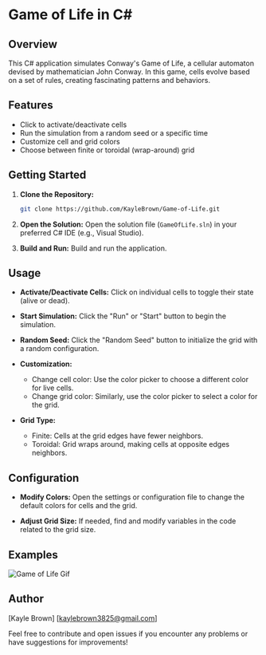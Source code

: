 
# Game of Life in C#

## Overview
This C# application simulates Conway's Game of Life, a cellular automaton devised by mathematician John Conway. In this game, cells evolve based on a set of rules, creating fascinating patterns and behaviors.

## Features
- Click to activate/deactivate cells
- Run the simulation from a random seed or a specific time
- Customize cell and grid colors
- Choose between finite or toroidal (wrap-around) grid

## Getting Started
1. **Clone the Repository:**
   ```bash
   git clone https://github.com/KayleBrown/Game-of-Life.git
   ```

2. **Open the Solution:**
   Open the solution file (`GameOfLife.sln`) in your preferred C# IDE (e.g., Visual Studio).

3. **Build and Run:**
   Build and run the application.

## Usage
- **Activate/Deactivate Cells:**
  Click on individual cells to toggle their state (alive or dead).

- **Start Simulation:**
  Click the "Run" or "Start" button to begin the simulation.

- **Random Seed:**
  Click the "Random Seed" button to initialize the grid with a random configuration.

- **Customization:**
  - Change cell color: Use the color picker to choose a different color for live cells.
  - Change grid color: Similarly, use the color picker to select a color for the grid.

- **Grid Type:**
  - Finite: Cells at the grid edges have fewer neighbors.
  - Toroidal: Grid wraps around, making cells at opposite edges neighbors.

## Configuration
- **Modify Colors:**
  Open the settings or configuration file to change the default colors for cells and the grid.

- **Adjust Grid Size:**
  If needed, find and modify variables in the code related to the grid size.

## Examples
![Game of Life Gif](https://s13.gifyu.com/images/SjaaH.gif)

## Author
[Kayle Brown]
[kaylebrown3825@gmail.com]

Feel free to contribute and open issues if you encounter any problems or have suggestions for improvements!
